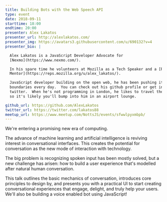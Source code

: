 ```yaml
---
title: Building Bots with the Web Speech API
type: event
date: 2018-09-11
starttime: 18:00
endtime: 20:00
presenter: Alex Lakatos
presenter_url: http://alexlakatos.com/
presenter_img: https://avatars3.githubusercontent.com/u/690132?v=4
presenter_bio: |

  Alex Lakatos is a JavaScript Developer Advocate for
  [Nexmo](https://www.nexmo.com/).

  In his spare time he volunteers at Mozilla as a Tech Speaker and a [Reps
  Mentor](https://reps.mozilla.org/u/alex_lakatos/).

  JavaScript developer building on the open web, he has been pushing its
  boundaries every day.  You can check out his github profile or get in touch on
  twitter.  When he's not programming in London, he likes to travel the world,
  so it's likely you'll bump into him in an airport lounge.

github_url: https://github.com/AlexLakatos
twitter_url: https://twitter.com/lakatos88
meetup_url: https://www.meetup.com/NottsJS/events/sfwwlpyxmbpb/
---
```


We're entering a promising new era of computing.

The advance of machine learning and artificial intelligence is reviving interest
in conversational interfaces.  This creates the potential for conversation as
the new mode of interaction with technology.

The big problem is recognizing spoken input has been mostly solved, but a new
challenge has arisen: how to build a user experience that's modelled after
natural human conversation.

This talk outlines the basic mechanics of conversation, introduces core
principles to design by, and presents you with a practical UI to start creating
conversational experiences that engage, delight, and truly help your users.
We'll also be building a voice enabled bot using JavaScript!
